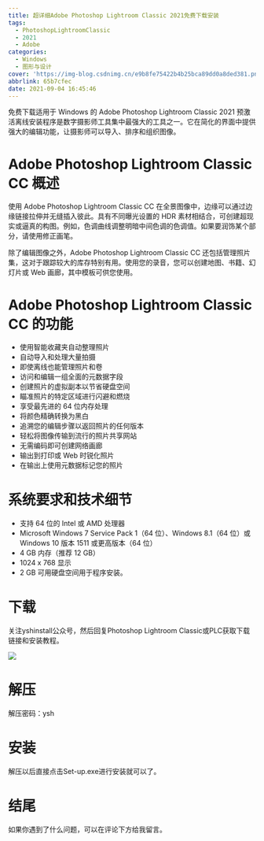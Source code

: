 ```yaml
---
title: 超详细Adobe Photoshop Lightroom Classic 2021免费下载安装
tags:
  - PhotoshopLightroomClassic
  - 2021
  - Adobe
categories:
  - Windows
  - 图形与设计
cover: 'https://img-blog.csdnimg.cn/e9b8fe75422b4b25bca89dd0a8ded381.png'
abbrlink: 65b7cfec
date: 2021-09-04 16:45:46
---
```


免费下载适用于 Windows 的 Adob​​e Photoshop Lightroom Classic 2021 预激活离线安装程序是数字摄影师工具集中最强大的工具之一。它在简化的界面中提供强大的编辑功能，让摄影师可以导入、排序和组织图像。

# Adobe Photoshop Lightroom Classic CC 概述
使用 Adob​​e Photoshop Lightroom Classic CC 在全景图像中，边缘可以通过边缘链接拉伸并无缝插入彼此。具有不同曝光设置的 HDR 素材相结合，可创建超现实或逼真的构图。例如，色调曲线调整明暗中间色调的色调值。如果要润饰某个部分，请使用修正画笔。

除了编辑图像之外，Adobe Photoshop Lightroom Classic CC 还包括管理照片集，这对于跟踪较大的库存特别有用。使用您的录音，您可以创建地图、书籍、幻灯片或 Web 画廊，其中模板可供您使用。

# Adobe Photoshop Lightroom Classic CC 的功能
- 使用智能收藏夹自动整理照片
- 自动导入和处理大量拍摄
- 即使离线也能管理照片和卷
- 访问和编辑一组全面的元数据字段
- 创建照片的虚拟副本以节省硬盘空间
- 瞄准照片的特定区域进行闪避和燃烧
- 享受最先进的 64 位内存处理
- 将颜色精确转换为黑白
- 追溯您的编辑步骤以返回照片的任何版本
- 轻松将图像传输到流行的照片共享网站
- 无需编码即可创建网络画廊
- 输出到打印或 Web 时锐化照片
- 在输出上使用元数据标记您的照片

# 系统要求和技术细节
- 支持 64 位的 Intel 或 AMD 处理器
- Microsoft Windows 7 Service Pack 1（64 位）、Windows 8.1（64 位）或 Windows 10 版本 1511 或更高版本（64 位）
- 4 GB 内存（推荐 12 GB）
- 1024 x 768 显示
- 2 GB 可用硬盘空间用于程序安装。

# 下载
关注yshinstall公众号，然后回复Photoshop Lightroom Classic或PLC获取下载链接和安装教程。

![](https://img-blog.csdnimg.cn/f824f9d6c4ca40549a3d02de1938c17c.jpg#pic_center)

# 解压
解压密码：ysh

# 安装
解压以后直接点击Set-up.exe进行安装就可以了。

# 结尾
如果你遇到了什么问题，可以在评论下方给我留言。




